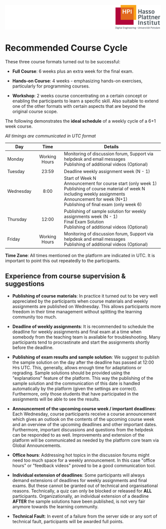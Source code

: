 ![HPI Logo](../../img/HPI_Logo.png)

# Recommended Course Cycle

These three course formats turned out to be successful:

- **Full Course**: 6 weeks plus an extra week for the final exam. 

- **Hands-on Course**: 4 weeks - emphasizing hands-on exercises, particularly for programming courses.

- **Workshop**: 2 weeks course concentrating on a certain concept or enabling the participants to learn a specific skill. Also suitable to extend one of the other formats with certain aspects that are beyond the original course scope.
 
The following demonstrates the **ideal schedule** of a weekly cycle of a 6+1 week course.


*All timings are communicated in UTC format*
<center>  

  | Day | Time | Details |
  |---|:---:|---|
  | Monday | Working Hours | Monitoring  of discussion forum, Support via helpdesk and email messages <br /> Publishing of additional videos (Optional)|
  | Tuesday | 23:59 | Deadline weekly assignment week (N - 1) |
  | Wednesday | 8:00 | Start of Week N <br /> Announcement for course start (only week 1) <br /> Publishing of course material of week N including weekly assignments <br /> Announcement for week (N+1) <br /> Publishing of final exam (only week 6) |
  | Thursday | 12:00 | Publishing of sample solution for weekly assignments week (N - 1) <br /> Final Exam Solution <br /> Publishing of additional videos (Optional)|
  | Friday | Working Hours | Monitoring  of discussion forum, Support via helpdesk and email messages <br /> Publishing of additional videos (Optional) |  

   </center>


**Time Zone**: All times mentioned on the platform are indicated in UTC. It is important to point this out repeatedly to the participants.
 
## Experience from course supervision & suggestions

- **Publishing of course materials**:
In practice it turned out to be very well appreciated by the participants when course materials and weekly assignments are published on Wednesday. This allows participants more freedom in their time management without splitting the learning community too much.

- **Deadline of weekly assignments**:
It is recommended to schedule the deadline for weekly assignments and final exam at a time when somebody from the teaching team is available for troubleshooting. Many participants tend to procrastinate and start the assignments shortly before the deadline. 

- **Publishing of exam results and sample solution**:
We suggest to publish the sample solution on the day after the deadline has passed at 12:00 Hrs UTC. This, generally, allows enough time for adaptations or regrading.
Sample solutions should be provided using the "explanations" feature of the platform.
This way the publishing of the sample solution and the communication of this date is handled automatically by the platform (given the settings are correct). Furthermore, only those students that have participated in the assignments will be able to see the results.

- **Announcement of the upcoming course week / important deadlines**:
Each Wednesday, course participants receive a course announcement which gives an outlook on the contents of the upcoming course week and an overview of the upcoming deadlines and other important dates. Furthermore, important discussions and questions from the helpdesk can be responded to as well.
Improvements and extension of the platform will be communicated as needed by the platform core team via Global Announcements.

- **Office hours**:
Addressing hot topics in the discussion forums might need too much space for a weekly announcement. In this case "office hours" or "feedback videos" proved to be a good communication tool.

- **Individual extension of deadlines**:
Some participants will always demand extensions of deadlines for weekly assignments and final exams. But these cannot be granted out of technical and organisational reasons. Technically, a quiz can only be blocked or released for **ALL** participants. Organizationally, an individual extension of a deadline **AFTER** the sample solutions have been published, is not very fair anymore towards the learning community. 

- **Technical Fault**: In event of a failure from the server side or any sort of technical fault, participants will be awarded full points.
